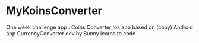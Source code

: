 # MyKoinsConverter
One week challenge app : Coins Converter Ios app based on (copy) Android app CurrencyConverter dev by Bunny learns to code
